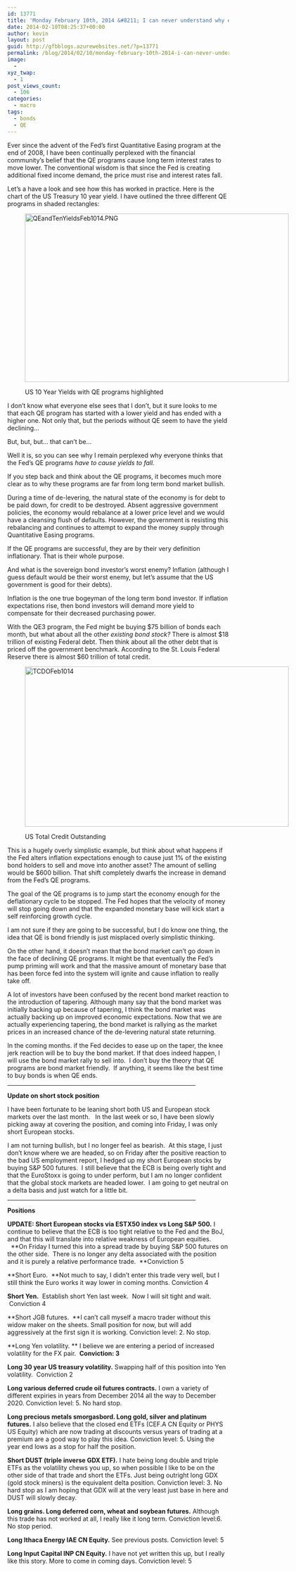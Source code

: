 ```yaml
---
id: 13771
title: 'Monday February 10th, 2014 &#8211; I can never understand why everyone thinks QE is bond friendly&#8230;'
date: 2014-02-10T08:25:37+00:00
author: kevin
layout: post
guid: http://gfbblogs.azurewebsites.net/?p=13771
permalink: /blog/2014/02/10/monday-february-10th-2014-i-can-never-understand-why-everyone-thinks-qe-is-bond-friendly/
image:
  - 
xyz_twap:
  - 1
post_views_count:
  - 106
categories:
  - macro
tags:
  - bonds
  - QE
---
```

Ever since the advent of the Fed&#8217;s first Quantitative Easing program at the end of 2008, I have been continually perplexed with the financial community&#8217;s belief that the QE programs cause long term interest rates to move lower. The conventional wisdom is that since the Fed is creating additional fixed income demand, the price must rise and interest rates fall.

Let&#8217;s a have a look and see how this has worked in practice. Here is the chart of the US Treasury 10 year yield. I have outlined the three different QE programs in shaded rectangles:<figure id="attachment_13751" style="width: 600px" class="wp-caption aligncenter">

[<img class="size-full wp-image-13751" alt="QEandTenYieldsFeb1014.PNG" src="http://themacrotourist.com/blogs/2014/02/QEandTenYieldsFeb1014.png" width="600" height="383" srcset="http://themacrotourist.com/wp-content/uploads/2014/02/QEandTenYieldsFeb1014-300x191.png 300w, http://themacrotourist.com/wp-content/uploads/2014/02/QEandTenYieldsFeb1014.png 600w" sizes="(max-width: 600px) 100vw, 600px" />](http://themacrotourist.com/blogs/2014/02/QEandTenYieldsFeb1014.png)<figcaption class="wp-caption-text">US 10 Year Yields with QE programs highlighted</figcaption></figure> 

I don&#8217;t know what everyone else sees that I don&#8217;t, but it sure looks to me that each QE program has started with a lower yield and has ended with a higher one. Not only that, but the periods without QE seem to have the yield declining&#8230;

But, but, but&#8230; that can&#8217;t be&#8230;

Well it is, so you can see why I remain perplexed why everyone thinks that the Fed&#8217;s QE programs _have to cause yields to fall._

If you step back and think about the QE programs, it becomes much more clear as to why these programs are far from long term bond market bullish.

During a time of de-levering, the natural state of the economy is for debt to be paid down, for credit to be destroyed. Absent aggressive government policies, the economy would rebalance at a lower price level and we would have a cleansing flush of defaults. However, the government is resisting this rebalancing and continues to attempt to expand the money supply through Quantitative Easing programs.

If the QE programs are successful, they are by their very definition inflationary. That is their whole purpose.

And what is the sovereign bond investor&#8217;s worst enemy? Inflation (although I guess default would be their worst enemy, but let&#8217;s assume that the US government is good for their debts).

Inflation is the one true bogeyman of the long term bond investor. If inflation expectations rise, then bond investors will demand more yield to compensate for their decreased purchasing power.

With the QE3 program, the Fed might be buying $75 billion of bonds each month, but what about all the other _existing bond stock?_ There is almost $18 trillion of existing Federal debt. Then think about all the other debt that is priced off the government benchmark. According to the St. Louis Federal Reserve there is almost $60 trillion of total credit.<figure style="width: 600px" class="wp-caption aligncenter">

<img style="display: block; border: 0px;" title="TCDOFeb1014.jpg" alt="TCDOFeb1014" src="http://themacrotourist.com/blogs/2014/02/TCDOFeb1014.jpg" width="600" height="364" border="0" /><figcaption class="wp-caption-text">US Total Credit Outstanding</figcaption></figure> 

This is a hugely overly simplistic example, but think about what happens if the Fed alters inflation expectations enough to cause just 1% of the existing bond holders to sell and move into another asset? The amount of selling would be $600 billion. That shift completely dwarfs the increase in demand from the Fed&#8217;s QE programs.

The goal of the QE programs is to jump start the economy enough for the deflationary cycle to be stopped. The Fed hopes that the velocity of money will stop going down and that the expanded monetary base will kick start a self reinforcing growth cycle.

I am not sure if they are going to be successful, but I do know one thing, the idea that QE is bond friendly is just misplaced overly simplistic thinking.

On the other hand, it doesn&#8217;t mean that the bond market can&#8217;t go down in the face of declining QE programs. It might be that eventually the Fed&#8217;s pump priming will work and that the massive amount of monetary base that has been force fed into the system will ignite and cause inflation to really take off.

A lot of investors have been confused by the recent bond market reaction to the introduction of tapering. Although many say that the bond market was initially backing up because of tapering, I think the bond market was actually backing up on improved economic expectations. Now that we are actually experiencing tapering, the bond market is rallying as the market prices in an increased chance of the de-levering natural state returning.

In the coming months. if the Fed decides to ease up on the taper, the knee jerk reaction will be to buy the bond market. If that does indeed happen, I will use the bond market rally to sell into.  I don&#8217;t buy the theory that QE programs are bond market friendly.  If anything, it seems like the best time to buy bonds is when QE ends.

<hr size="2" width="85%" />

**Update on short stock position**

I have been fortunate to be leaning short both US and European stock markets over the last month.   In the last week or so, I have been slowly picking away at covering the position, and coming into Friday, I was only short European stocks.

I am not turning bullish, but I no longer feel as bearish.  At this stage, I just don&#8217;t know where we are headed, so on Friday after the positive reaction to the bad US employment report, I hedged up my short European stocks by buying S&P 500 futures.  I still believe that the ECB is being overly tight and that the EuroStoxx is going to under perform, but I am no longer confident that the global stock markets are headed lower.  I am going to get neutral on a delta basis and just watch for a little bit.

<hr size="2" width="85%" />

**Positions**

**UPDATE: Short European stocks via ESTX50 index vs Long S&P 500.** I continue to believe that the ECB is too tight relative to the Fed and the BoJ, and that this will translate into relative weakness of European equities.   **On Friday I turned this into a spread trade by buying S&P 500 futures on the other side.  There is no longer any delta associated with the position and it is purely a relative performance trade.  **Conviction 5

**Short Euro.  **Not much to say, I didn&#8217;t enter this trade very well, but I still think the Euro works it way lower in coming months. Conviction 4

****Short Yen.****  Establish short Yen last week.  Now I will sit tight and wait.  Conviction 4

**Short JGB futures.  **I can&#8217;t call myself a macro trader without this widow maker on the sheets. Small position for now, but will add aggressively at the first sign it is working. Conviction level: 2. No stop.

**Long Yen volatility. ** I believe we are entering a period of increased volatility for the FX pair.  **Conviction: 3**

**Long 30 year US treasury volatility.** Swapping half of this position into Yen volatility.  Conviction 2

**Long various deferred crude oil futures contracts.** I own a variety of different expiries in years from December 2014 all the way to December 2020. Conviction level: 5. No hard stop.

**Long precious metals smorgasbord. Long gold, silver and platinum futures.** I also believe that the closed end ETFs (CEF.A CN Equity or PHYS US Equity) which are now trading at discounts versus years of trading at a premium are a good way to play this idea. Conviction level: 5. Using the year end lows as a stop for half the position.

**Short DUST (triple inverse GDX ETF).** I hate being long double and triple ETFs as the volatility chews you up, so when possible I like to be on the other side of that trade and short the ETFs. Just being outright long GDX (gold stock miners) is the equivalent delta position. Conviction level: 3. No hard stop as I am hoping that GDX will at the very least just base in here and DUST will slowly decay.

**Long grains. Long deferred corn, wheat and soybean futures.** Although this trade has not worked at all, I really like it long term. Conviction level:6. No stop period.

**Long Ithaca Energy IAE CN Equity.** See previous posts. Conviction level: 5

**Long Input Capital INP CN Equity.** I have not yet written this up, but I really like this story. More to come in coming days. Conviction level: 5